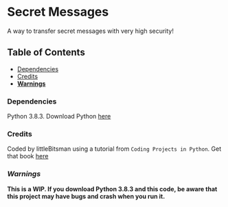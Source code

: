# Secret Messages
A way to transfer secret messages with very high security!

## Table of Contents
* [Dependencies](#dependencies)
* [Credits](#credits)
* [**Warnings**](#warnings)

### Dependencies
Python 3.8.3. Download Python [here](https://python.org)

### Credits
Coded by littleBitsman using a tutorial from `Coding Projects in Python`. Get that book [here](https://tinyurl.com/codingpythonpasswordpicker)

### *Warnings*

**This is a WIP. If you download Python 3.8.3 and this code, be aware that this project may have bugs and crash when you run it.**
